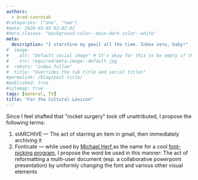 ```yaml
---
authors:
  - brad-czerniak
#categories: ["one", "two"]
#date: 2020-03-03 02:02:02
#hero_classes: "background-color--main-dark color--white"
meta:
  description: "I starchive my gmail all the time. Inbox zero, baby!"
#  image:
#    alt: "Default social image" # It's okay for this to be empty if the image is decorative
#    src: required/meta-image--default.jpg
#  robots: "index,follow"
#  title: "Overrides the tab title and social titles"
#permalink: /blog/post-title/
#published: true
#sitemap: true
tags: [General, TV]
title: "For the Cultural Lexicon"
---
```


Since I feel shafted that "rocket surgery" took off unattributed, I propose the following terms:

  1. stARCHIVE — The act of starring an item in gmail, then immediately archiving it
  2. Fonticate — while used by [Michael Herf ](http://www.stereopsis.com/)as the name for a cool
    [font-picking program](http://www.stereopsis.com/fonticate/), I propose the word be used in this manner: The act of
    reformatting a multi-user document (esp. a collaborative powerpoint presentation) by uniformly changing the font and
    various other visual elements

